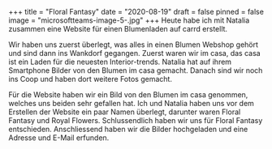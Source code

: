 +++
title = "Floral Fantasy"
date = "2020-08-19"
draft = false
pinned = false
image = "microsoftteams-image-5-.jpg"
+++
Heute habe ich mit Natalia zusammen eine Website für einen Blumenladen auf carrd erstellt. 

Wir haben uns zuerst überlegt, was alles in einen Blumen Webshop gehört und sind dann ins Wankdorf gegangen. Zuerst waren wir im casa, das casa ist ein Laden für die neuesten Interior-trends. Natalia hat auf ihrem Smartphone Bilder von den Blumen im casa gemacht. Danach sind wir noch ins Coop und haben dort weitere Fotos gemacht.

Für die Website haben wir ein Bild von den Blumen im casa genommen, welches uns beiden sehr gefallen hat. Ich und Natalia haben uns vor dem Erstellen der Website ein paar Namen überlegt, darunter waren Floral Fantasy und Royal Flowers. Schlussendlich haben wir uns für Floral Fantasy entschieden. Anschliessend haben wir die Bilder hochgeladen und eine Adresse und E-Mail erfunden.